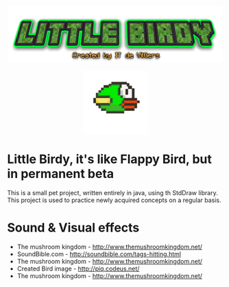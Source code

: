 
<p align="center">
    <img src="https://github.com/iggydv/Flappy-bird/blob/master/resources/pictures/Title.png">
</p>
<p align="center">
    <img width="150" height="150" src="https://github.com/iggydv/Flappy-bird/blob/master/resources/pictures/birdy.png">
</p>
 
# Little Birdy, it's like Flappy Bird, but in permanent beta
This is a small pet project, written entirely in java, using th StdDraw library. This project is used to practice newly acquired concepts on a regular basis.

# Sound & Visual effects
* The mushroom kingdom - http://www.themushroomkingdom.net/
* SoundBible.com - http://soundbible.com/tags-hitting.html
* The mushroom kingdom - http://www.themushroomkingdom.net/
* Created Bird image - http://piq.codeus.net/
* The mushroom kingdom - http://www.themushroomkingdom.net/
